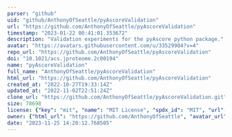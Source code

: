 ```yaml
---
parser: "github"
uid: "github/AnthonyOfSeattle/pyAscoreValidation"
url: "https://github.com/AnthonyOfSeattle/pyAscoreValidation"
timestamp: "2023-01-22 00:41:01.353672"
description: "Validation experiments for the pyAscore python package."
avatar: "https://avatars.githubusercontent.com/u/33529904?v=4"
repo_url: "https://github.com/AnthonyOfSeattle/pyAscoreValidation"
doi: "10.1021/acs.jproteome.2c00194"
name: "pyAscoreValidation"
full_name: "AnthonyOfSeattle/pyAscoreValidation"
html_url: "https://github.com/AnthonyOfSeattle/pyAscoreValidation"
created_at: "2022-10-27T19:33:14Z"
updated_at: "2022-11-02T22:51:24Z"
clone_url: "https://github.com/AnthonyOfSeattle/pyAscoreValidation.git"
size: 78698
license: {"key": "mit", "name": "MIT License", "spdx_id": "MIT", "url": "https://api.github.com/licenses/mit", "node_id": "MDc6TGljZW5zZTEz"}
owner: {"html_url": "https://github.com/AnthonyOfSeattle", "avatar_url": "https://avatars.githubusercontent.com/u/33529904?v=4", "login": "AnthonyOfSeattle", "type": "User"}
date: "2023-11-25 14:20:12.768505"
---
```

